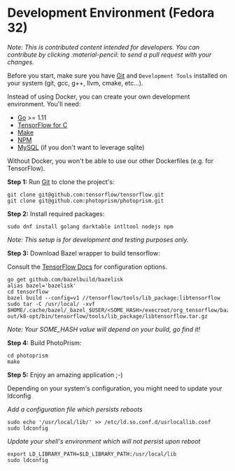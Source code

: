 # Development Environment (Fedora 32)

*Note: This is contributed content intended for developers. You can contribute by clicking :material-pencil: to send a pull request with your changes.*

Before you start, make sure you have [Git](https://git-scm.com/downloads) and `Development Tools` installed on your system (git, gcc, g++, llvm, cmake, etc...).

Instead of using Docker, you can create your own development environment.
You'll need:

* [Go](https://golang.org/dl/) >= 1.11
* [TensorFlow for C](https://www.tensorflow.org/install/lang_c)
* [Make](http://www.gnu.org/software/make//make.html)
* [NPM](https://nodejs.org/en/download/)
* [MySQL](https://dev.mysql.com/downloads/mysql/) (if you don't want to leverage sqlite)

Without Docker, you won't be able to use our other Dockerfiles (e.g. for TensorFlow).

**Step 1:** Run [Git](https://git-scm.com/downloads) to clone the project's:

```
git clone git@github.com:tensorflow/tensorflow.git
git clone git@github.com:photoprism/photoprism.git
```

**Step 2:** Install required packages:

```
sudo dnf install golang darktable intltool nodejs npm
```

*Note: This setup is for development and testing purposes only.*

**Step 3:** Download Bazel wrapper to build tensorflow:

Consult the [TensorFlow Docs](https://www.tensorflow.org/install/source#configure_the_build) for configuration options.

```
go get github.com/bazelbuild/bazelisk
alias bazel='bazelisk'
cd tensorflow
bazel build --config=v1 //tensorflow/tools/lib_package:libtensorflow
sudo tar -C /usr/local/ -xvf $HOME/.cache/bazel/_bazel_$USER/<SOME_HASH>/execroot/org_tensorflow/bazel-out/k8-opt/bin/tensorflow/tools/lib_package/libtensorflow.tar.gz
```

*Note: Your SOME_HASH value will depend on your build, go find it!*

**Step 4:** Build PhotoPrism:

```
cd photoprism
make
```

**Step 5:** Enjoy an amazing application ;-)

Depending on your system's configuration, you might need to update your ldconfig

*Add a configuration file which persists reboots*

```
sudo echo '/usr/local/lib/' >> /etc/ld.so.conf.d/usrlocallib.conf
sudo ldconfig
```

*Update your shell's environment which will not persist upon reboot*

```
export LD_LIBRARY_PATH=$LD_LIBRARY_PATH:/usr/local/lib
sudo ldconfig
```
